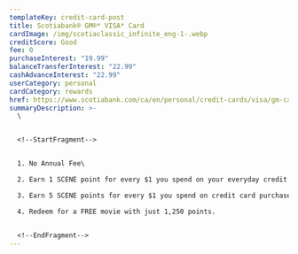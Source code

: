 ```yaml
---
templateKey: credit-card-post
title: Scotiabank® GM®* VISA* Card
cardImage: /img/scotiaclassic_infinite_eng-1-.webp
creditScore: Good
fee: 0
purchaseInterest: "19.99"
balanceTransferInterest: "22.99"
cashAdvanceInterest: "22.99"
userCategory: personal
cardCategory: rewards
href: https://www.scotiabank.com/ca/en/personal/credit-cards/visa/gm-card.html
summaryDescription: >-
  \


  <!--StartFragment-->


  1. No Annual Fee\

  2. Earn 1 SCENE point for every $1 you spend on your everyday credit card purchases.\

  3. Earn 5 SCENE points for every $1 you spend on credit card purchases at Cineplex theatres or at cineplex.com.\

  4. Redeem for a FREE movie with just 1,250 points.


  <!--EndFragment-->
---
```

